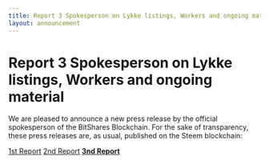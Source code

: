```yaml
---
title: Report 3 Spokesperson on Lykke listings, Workers and ongoing material
layout: announcement
---
```


# Report 3 Spokesperson on Lykke listings, Workers and ongoing material

We are pleased to announce a new press release by the official
spokesperson of the BitShares Blockchain. For the sake of transparency,
these press releases are, as usual, published on the Steem blockchain:

[1st Report](https://steemit.com/bitshares/@bitshares.fdn/report-spokesperson-bitshares-blockchain-foundation-on-bittrex-inc-and-other-regulatory-issues)
[2nd Report](https://steemit.com/bitshares/@bitshares.fdn/second-report-spokesperson-bitshares-blockchain-foundation-on-bittrex-inc-and-other-regulatory-issues)
[**3nd Report**](https://steemit.com/bitshares/@bitshares.fdn/report-3-spokesperson-on-lykke-listings-workers-and-ongoing-material)
